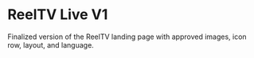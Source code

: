 # ReelTV Live V1

Finalized version of the ReelTV landing page with approved images, icon row, layout, and language.
